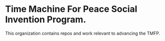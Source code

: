 # Time Machine For Peace Social Invention Program.

This organization contains repos and work relevant to advancing the TMFP.
